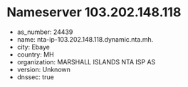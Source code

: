 # Nameserver 103.202.148.118

* as_number: 24439
* name: nta-ip-103.202.148.118.dynamic.nta.mh.
* city: Ebaye
* country: MH
* organization: MARSHALL ISLANDS NTA ISP AS
* version: Unknown
* dnssec: true
